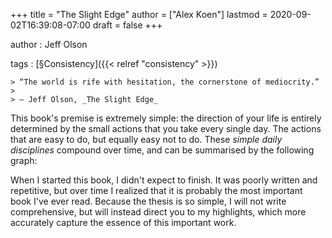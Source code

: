 +++
title = "The Slight Edge"
author = ["Alex Koen"]
lastmod = 2020-09-02T16:39:08-07:00
draft = false
+++

author
: Jeff Olson

tags
: [§Consistency]({{< relref "consistency" >}})

    > “The world is rife with hesitation, the cornerstone of mediocrity.”
    >
    > — Jeff Olson, _The Slight Edge_

This book's premise is extremely simple: the direction of your life is entirely determined by the small actions that you take every single day. The actions that are easy to do, but equally easy not to do. These _simple daily disciplines_ compound over time, and can be summarised by the following graph:

When I started this book, I didn't expect to finish. It was poorly written and repetitive, but over time I realized that it is probably the most important book I've ever read. Because the thesis is so simple, I will not write comprehensive, but will instead direct you to my highlights, which more accurately capture the essence of this important work.
